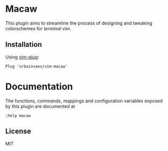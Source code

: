 # Macaw

This plugin aims to streamline the process of designing and tweaking
colorschemes for *terminal* vim.

## Installation

Using [vim-plug](https://github.com/junegunn/vim-plug):

```vim
Plug 'urbainvaes/vim-macaw'
```

# Documentation

The functions, commands, mappings and configuration variables exposed by this
plugin are documented at

```vim
:help macaw
```

## License

MIT
